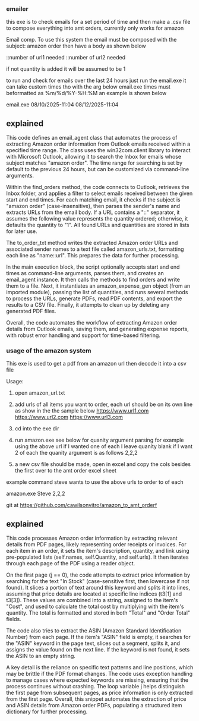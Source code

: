 ### emailer 
this exe is to check emails for a set period of time and then make a .csv file to compose everything into amt orders, currently only works for amazon

Email comp.
To use this system the email must be composed with the subject: amazon order then have a body as shown below

<url1>::number of url1 needed
<url2>::number of url2 needed

if not quantity is added it will be assumed to be 1

to run and check for emails over the last 24 hours just run the email.exe it can take custom times tho with the arg below
email.exe <start> <end>
times must beformatted as %m/%d/%Y-%H:%M an example is shown below

email.exe 08/10/2025-11:04 08/12/2025-11:04    

## explained 
This code defines an email_agent class that automates the process of extracting Amazon order information from Outlook emails received within a specified time range. The class uses the win32com.client library to interact with Microsoft Outlook, allowing it to search the Inbox for emails whose subject matches "amazon order". The time range for searching is set by default to the previous 24 hours, but can be customized via command-line arguments.

Within the find_orders method, the code connects to Outlook, retrieves the Inbox folder, and applies a filter to select emails received between the given start and end times. For each matching email, it checks if the subject is "amazon order" (case-insensitive), then parses the sender's name and extracts URLs from the email body. If a URL contains a "::" separator, it assumes the following value represents the quantity ordered; otherwise, it defaults the quantity to "1". All found URLs and quantities are stored in lists for later use.

The to_order_txt method writes the extracted Amazon order URLs and associated sender names to a text file called amazon_urls.txt, formatting each line as "name::url". This prepares the data for further processing.

In the main execution block, the script optionally accepts start and end times as command-line arguments, parses them, and creates an email_agent instance. It then calls the methods to find orders and write them to a file. Next, it instantiates an amazon_expense_gen object (from an imported module), passing the list of quantities, and runs several methods to process the URLs, generate PDFs, read PDF contents, and export the results to a CSV file. Finally, it attempts to clean up by deleting any generated PDF files.

Overall, the code automates the workflow of extracting Amazon order details from Outlook emails, saving them, and generating expense reports, with robust error handling and support for time-based filtering.

### usage of the amazon system
This exe is used to get a pdf from an amazon url then decode it into a csv file

Usage: 
1. open amazon_url.txt
2. add urls of all items you want to order, each url should be on its own line as show in the the sample below
    https://www.url1.com
    https://www.url2.com
    https://www.url3.com
3. cd into the exe dir
4. run amazon.exe <who> <quanity> see below for quanity argument parsing
    for example using the above url if I wanted one of each I leave quanity blank 
    if I want 2 of each the quanity argument is as follows 2,2,2

5. a new csv file should be made, open in excel and copy the cols besides the first over to the amt order excel sheet


example command steve wants to use the above urls to order to of each

amazon.exe Steve 2,2,2


git at https://github.com/cawilsonvitro/amazon_to_amt_orderf

## explained 
This code processes Amazon order information by extracting relevant details from PDF pages, likely representing order receipts or invoices. For each item in an order, it sets the item's description, quantity, and link using pre-populated lists (self.names, self.Quantity, and self.urls). It then iterates through each page of the PDF using a reader object.

On the first page (j == 0), the code attempts to extract price information by searching for the text "In Stock" (case-sensitive first, then lowercase if not found). It slices a portion of text around this keyword and splits it into lines, assuming that price details are located at specific line indices (t3[1] and t3[3]). These values are combined into a string, assigned to the item's "Cost", and used to calculate the total cost by multiplying with the item's quantity. The total is formatted and stored in both "Total" and "Order Total" fields.

The code also tries to extract the ASIN (Amazon Standard Identification Number) from each page. If the item's "ASIN" field is empty, it searches for the "ASIN" keyword in the page text, slices out a segment, splits it, and assigns the value found on the next line. If the keyword is not found, it sets the ASIN to an empty string.

A key detail is the reliance on specific text patterns and line positions, which may be brittle if the PDF format changes. The code uses exception handling to manage cases where expected keywords are missing, ensuring that the process continues without crashing. The loop variable j helps distinguish the first page from subsequent pages, as price information is only extracted from the first page. Overall, this snippet automates the extraction of price and ASIN details from Amazon order PDFs, populating a structured item dictionary for further processing.